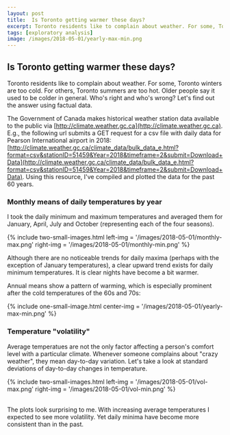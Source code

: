 ```yaml
---
layout: post
title:  Is Toronto getting warmer these days?
excerpt: Toronto residents like to complain about weather. For some, Toronto winters are too cold. For others, Toronto summers are too hot. Older people say it used to be colder in general. Who's right and who's wrong? Let's find out the answer using factual data.
tags: [exploratory analysis]
image: /images/2018-05-01/yearly-max-min.png
---
```


## Is Toronto getting warmer these days?

Toronto residents like to complain about weather. For some, Toronto winters are too cold. For others, Toronto summers are too hot. Older people say it used to be colder in general. Who's right and who's wrong? Let's find out the answer using factual data.

The Government of Canada makes historical weather station data available to the public via [http://climate.weather.gc.ca](http://climate.weather.gc.ca). E.g., the following url submits a GET request for a csv file with daily data for Pearson International airport in 2018: [http://climate.weather.gc.ca/climate_data/bulk_data_e.html?format=csv&stationID=51459&Year=2018&timeframe=2&submit=Download+Data](http://climate.weather.gc.ca/climate_data/bulk_data_e.html?format=csv&stationID=51459&Year=2018&timeframe=2&submit=Download+Data). Using this resource, I've compiled and plotted the data for the past 60 years.


### Monthly means of daily temperatures by year

I took the daily minimum and maximum temperatures and averaged them for January, April, July and October (representing each of the four seasons). 


{% include two-small-images.html left-img = '/images/2018-05-01/monthly-max.png' right-img = '/images/2018-05-01/monthly-min.png' %}

Although there are no noticeable trends for daily maxima (perhaps with the exception of January temperatures), a clear upward trend exists for daily minimum temperatures. It is clear nights have become a bit warmer.

Annual means show a pattern of warming, which is especially prominent after the cold temperatures of the 60s and 70s:

{% include one-small-image.html center-img = '/images/2018-05-01/yearly-max-min.png' %}

### Temperature "volatility"

Average temperatues are not the only factor affecting a person's comfort level with a particular climate. Whenever someone complains about "crazy weather", they mean day-to-day variation. Let's take a look at standard deviations of day-to-day changes in temperature.

{% include two-small-images.html left-img = '/images/2018-05-01/vol-max.png' right-img = '/images/2018-05-01/vol-min.png' %}

<br>The plots look surprising to me. With increasing average temperatures I expected to see more volatility. Yet daily minima have become more consistent than in the past.
